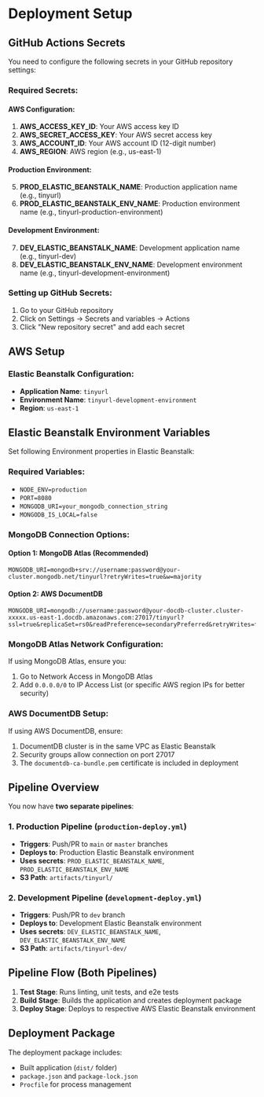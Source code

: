 # Deployment Setup

## GitHub Actions Secrets

You need to configure the following secrets in your GitHub repository settings:

### Required Secrets:

#### AWS Configuration:
1. **AWS_ACCESS_KEY_ID**: Your AWS access key ID
2. **AWS_SECRET_ACCESS_KEY**: Your AWS secret access key  
3. **AWS_ACCOUNT_ID**: Your AWS account ID (12-digit number)
4. **AWS_REGION**: AWS region (e.g., us-east-1)

#### Production Environment:
5. **PROD_ELASTIC_BEANSTALK_NAME**: Production application name (e.g., tinyurl)
6. **PROD_ELASTIC_BEANSTALK_ENV_NAME**: Production environment name (e.g., tinyurl-production-environment)

#### Development Environment:
7. **DEV_ELASTIC_BEANSTALK_NAME**: Development application name (e.g., tinyurl-dev)
8. **DEV_ELASTIC_BEANSTALK_ENV_NAME**: Development environment name (e.g., tinyurl-development-environment)

### Setting up GitHub Secrets:

1. Go to your GitHub repository
2. Click on Settings → Secrets and variables → Actions
3. Click "New repository secret" and add each secret

## AWS Setup

### Elastic Beanstalk Configuration:
- **Application Name**: `tinyurl`
- **Environment Name**: `tinyurl-development-environment`
- **Region**: `us-east-1`


## Elastic Beanstalk Environment Variables

Set following Environment properties in Elastic Beanstalk:

### Required Variables:
- `NODE_ENV=production`
- `PORT=8080`
- `MONGODB_URI=your_mongodb_connection_string`
- `MONGODB_IS_LOCAL=false`

### MongoDB Connection Options:

#### Option 1: MongoDB Atlas (Recommended)
```
MONGODB_URI=mongodb+srv://username:password@your-cluster.mongodb.net/tinyurl?retryWrites=true&w=majority
```

#### Option 2: AWS DocumentDB
```
MONGODB_URI=mongodb://username:password@your-docdb-cluster.cluster-xxxxx.us-east-1.docdb.amazonaws.com:27017/tinyurl?ssl=true&replicaSet=rs0&readPreference=secondaryPreferred&retryWrites=false
```

### MongoDB Atlas Network Configuration:
If using MongoDB Atlas, ensure you:
1. Go to Network Access in MongoDB Atlas
2. Add `0.0.0.0/0` to IP Access List (or specific AWS region IPs for better security)

### AWS DocumentDB Setup:
If using AWS DocumentDB, ensure:
1. DocumentDB cluster is in the same VPC as Elastic Beanstalk
2. Security groups allow connection on port 27017
3. The `documentdb-ca-bundle.pem` certificate is included in deployment

## Pipeline Overview

You now have **two separate pipelines**:

### 1. Production Pipeline (`production-deploy.yml`)
- **Triggers**: Push/PR to `main` or `master` branches
- **Deploys to**: Production Elastic Beanstalk environment
- **Uses secrets**: `PROD_ELASTIC_BEANSTALK_NAME`, `PROD_ELASTIC_BEANSTALK_ENV_NAME`
- **S3 Path**: `artifacts/tinyurl/`

### 2. Development Pipeline (`development-deploy.yml`)
- **Triggers**: Push/PR to `dev` branch  
- **Deploys to**: Development Elastic Beanstalk environment
- **Uses secrets**: `DEV_ELASTIC_BEANSTALK_NAME`, `DEV_ELASTIC_BEANSTALK_ENV_NAME`
- **S3 Path**: `artifacts/tinyurl-dev/`

## Pipeline Flow (Both Pipelines)

1. **Test Stage**: Runs linting, unit tests, and e2e tests
2. **Build Stage**: Builds the application and creates deployment package
3. **Deploy Stage**: Deploys to respective AWS Elastic Beanstalk environment

## Deployment Package

The deployment package includes:
- Built application (`dist/` folder)
- `package.json` and `package-lock.json`
- `Procfile` for process management
